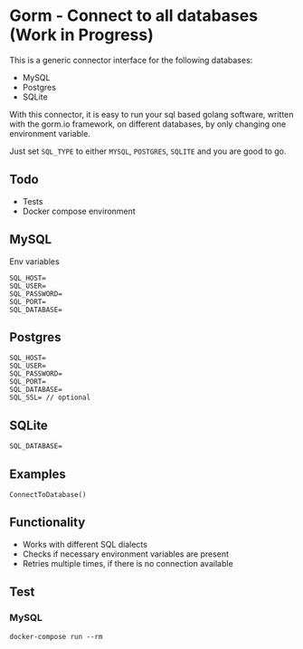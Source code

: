 # Gorm - Connect to all databases (Work in Progress)

This is a generic connector interface for the following databases:

* MySQL
* Postgres
* SQLite

With this connector, it is easy to run your sql based golang software,
written with the gorm.io framework,
on different databases, by only changing one environment variable.

Just set `SQL_TYPE` to either `MYSQL`, `POSTGRES`, `SQLITE` and you are good to go. 

## Todo
* Tests
* Docker compose environment

## MySQL
Env variables
```
SQL_HOST=
SQL_USER=
SQL_PASSWORD=
SQL_PORT=
SQL_DATABASE=
```

## Postgres
```
SQL_HOST=
SQL_USER=
SQL_PASSWORD=
SQL_PORT=
SQL_DATABASE=
SQL_SSL= // optional
```
## SQLite
```
SQL_DATABASE=
```

## Examples
```
ConnectToDatabase()
```

## Functionality
* Works with different SQL dialects
* Checks if necessary environment variables are present
* Retries multiple times, if there is no connection available

## Test

### MySQL

```
docker-compose run --rm
```